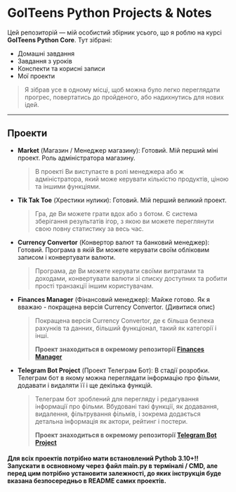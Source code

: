 #  GoITeens Python Projects & Notes

Цей репозиторій — мій особистий збірник усього, що я роблю на курсі **GoITeens Python Core**. Тут зібрані:

-  Домашні завдання
-  Завдання з уроків
-  Конспекти та корисні записи
-  Мої проекти

>  Я зібрав усе в одному місці, щоб можна було легко переглядати прогрес, повертатись до пройденого, або надихнутись для нових ідей.

---

##  Проекти

- **Market** (Магазин / Менеджер магазину): Готовий. Мій перший міні проект. Роль адміністратора магазину.
  > В проекті Ви виступаєте в ролі менеджера або ж адміністратора, який може керувати кількістю продуктів, ціною та іншими функціями.
  
- **Tik Tak Toe** (Хрестики нулики): Готовий. Мій перший великий проект. 
  > Гра, де Ви можете грати вдох або з ботом. Є система зберігання результатів ігор, з якою ви можете переглянути свою повну статистику за весь час.
  
- **Currency Convertor** (Конвертор валют та банковий менеджер): Готовий. Програма в якій Ви можете керувати своїм обліковим записом і конвертувати валюти.
  > Програма, де Ви можете керувати своїми витратами та доходами, конвертувати валюти зі списку доступних та робити прості транзакції іншим користувачам.

- **Finances Manager** (Фінансовий менеджер): Майже готово. Як я вважаю - покращена версія Currency Convertor. (Дивитися опис)
  > Покращена версія Currency Convertor, де є більша безпека рахунків та данних, більший функціонал, такий як категорії і інші.
  >
  > **Проект знаходиться в окремому репозиторії [Finances Manager](https://github.com/HliebKurtushyn/finances-manager/tree/main)**

- **Telegram Bot Project** (Проект Телеграм Бот): В стадії розробки. Телеграм бот в якому можна переглядати інформацію про фільми, додавати і видаляти її і ще декілька функцій.
  > Телеграм бот зроблений для перегляду і редагування інформації про фільми. Вбудовані такі функції, як додавання, видалення, фільтрування фільмів, і зокрема додається детальна інформація як актори, рейтинг і постери.
  >
  > **Проект знаходиться в окремому репозиторії [Telegram Bot Project](https://github.com/HliebKurtushyn/TelegramBotProject)**

#### Для всіх проектів потрібно мати встановлений Pythob 3.10+!! Запускати в освновному через файл main.py в терміналі / CMD, але перед цим потрібно установити залежності, до яких інструкція буде вказана безпосередньо в README самих проектів.
